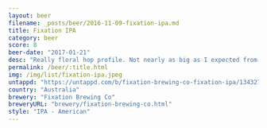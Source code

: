 ```yaml
---
layout: beer
filename: _posts/beer/2016-11-09-fixation-ipa.md
title: Fixation IPA
category: beer
score: 8
beer-date: "2017-01-21"
desc: "Really floral hop profile. Not nearly as big as I expected from the description but it's a nice balance that I could drink a few of"
permalink: /beer/:title.html
img: /img/list/fixation-ipa.jpeg
untappd: "https://untappd.com/b/fixation-brewing-co-fixation-ipa/1343276"
country: "Australia"
brewery: "Fixation Brewing Co"
breweryURL: "brewery/fixation-brewing-co.html"
style: "IPA - American"
---
```

